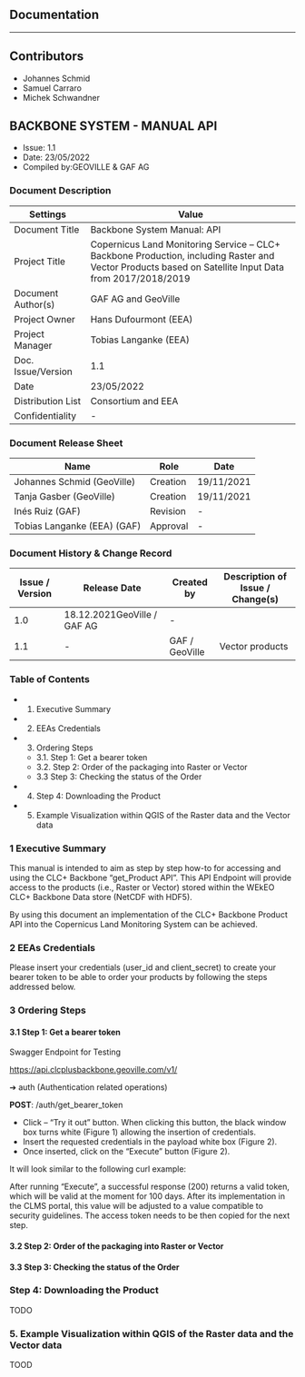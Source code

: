 ## Documentation

---

## Contributors
* Johannes Schmid
* Samuel Carraro
* Michek Schwandner

## BACKBONE SYSTEM  - MANUAL API

- Issue: 1.1
- Date: 23/05/2022
- Compiled by:GEOVILLE & GAF AG

### Document Description

| Settings | Value |
|--|--|
|Document Title| Backbone System Manual: API |
|Project Title| Copernicus Land Monitoring Service – CLC+ Backbone Production, including Raster and Vector Products based on Satellite Input Data from 2017/2018/2019|
|Document Author(s)| GAF AG and GeoVille |
|Project Owner| Hans Dufourmont (EEA) |
|Project Manager| Tobias Langanke (EEA)|
|Doc. Issue/Version| 1.1 |
|Date| 23/05/2022 |
|Distribution List| Consortium and EEA |
|Confidentiality| - |

### Document Release Sheet 

| Name | Role | Date |
|--|--|--|
|Johannes Schmid (GeoVille)|Creation| 19/11/2021
|Tanja Gasber (GeoVille)|Creation| 19/11/2021
|Inés Ruiz  (GAF)|Revision|-|
|Tobias Langanke (EEA) (GAF)|Approval|-|

### Document History & Change Record

| Issue / Version | Release Date | Created by | Description of Issue / Change(s)|
|--|--|--|--|
|1.0|18.12.2021GeoVille / GAF AG |-|
|1.1|-|GAF / GeoVille|Vector products|

### Table of Contents

* 1. Executive Summary
* 2. EEAs Credentials
* 3. Ordering Steps 
  * 3.1. Step 1: Get a bearer token 
  * 3.2. Step 2: Order of the packaging into Raster or Vector 
  * 3.3 Step 3: Checking the status of the Order 
* 4. Step 4: Downloading the Product
* 5. Example Visualization within QGIS of the Raster data and the Vector data

### 1 Executive Summary

This manual is intended to aim as step by step how-to for accessing and using the CLC+ Backbone “get_Product
API”. This API Endpoint will provide access to the products (i.e., Raster or Vector) stored within the WEkEO
CLC+ Backbone Data store (NetCDF with HDF5).

By using this document an implementation of the CLC+ Backbone Product API into the Copernicus Land
Monitoring System can be achieved.

### 2 EEAs Credentials

Please insert your credentials (user_id and client_secret) to create your bearer token to be able to order your
products by following the steps addressed below.

### 3 Ordering Steps

#### 3.1 Step 1: Get a bearer token

Swagger Endpoint for Testing

https://api.clcplusbackbone.geoville.com/v1/

➔ auth (Authentication related operations)

**POST**: /auth/get_bearer_token

- Click – “Try it out” button. When clicking this button, the black window box turns white (Figure 1) allowing the insertion of credentials. 
- Insert the requested credentials in the payload white box (Figure 2). 
- Once inserted, click on the “Execute” button (Figure 2).

It will look similar to the following curl example:

After running “Execute”, a successful response (200) returns a valid token, which will be valid at the moment
for 100 days. After its implementation in the CLMS portal, this value will be adjusted to a value compatible
to security guidelines. The access token needs to be then copied for the next step.

#### 3.2 Step 2: Order of the packaging into Raster or Vector
#### 3.3 Step 3: Checking the status of the Order

### Step 4: Downloading the Product

TODO

### 5. Example Visualization within QGIS of the Raster data and the Vector data

TOOD